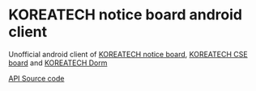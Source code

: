 # KOREATECH notice board android client
Unofficial android client of [KOREATECH notice board](https://koreatech.ac.kr/), [KOREATECH CSE board](https://cse.koreatech.ac.kr/) and [KOREATECH Dorm](https://dorm.koreatech.ac.kr/)

[API Source code](https://github.com/kongwoojin/Koreatech_board_crawler_API)